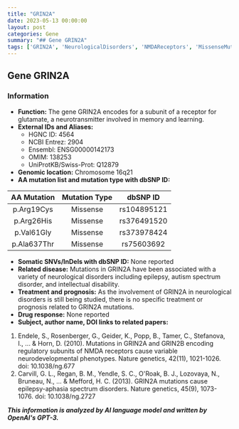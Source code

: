 ```yaml
---
title: "GRIN2A"
date: 2023-05-13 00:00:00
layout: post
categories: Gene
summary: "## Gene GRIN2A"
tags: ['GRIN2A', 'NeurologicalDisorders', 'NMDAReceptors', 'MissenseMutations', 'Epilepsy', 'AutismSpectrumDisorder', 'IntellectualDisability', 'GeneticInformationAnalysis']
---
```


## Gene GRIN2A
### Information
- **Function:** The gene GRIN2A encodes for a subunit of a receptor for glutamate, a neurotransmitter involved in memory and learning.
- **External IDs and Aliases:**
    - HGNC ID: 4564
    - NCBI Entrez: 2904
    - Ensembl: ENSG00000142173
    - OMIM: 138253
    - UniProtKB/Swiss-Prot: Q12879
- **Genomic location:** Chromosome 16q21
- **AA mutation list and mutation type with dbSNP ID:**

|AA Mutation|Mutation Type|dbSNP ID|
|:---:|:---:|:---:|
|p.Arg19Cys|Missense|rs104895121|
|p.Arg26His|Missense|rs376491520|
|p.Val61Gly|Missense|rs373978424|
|p.Ala637Thr|Missense|rs75603692|

- **Somatic SNVs/InDels with dbSNP ID:** None reported
- **Related disease:** Mutations in GRIN2A have been associated with a variety of neurological disorders including epilepsy, autism spectrum disorder, and intellectual disability.
- **Treatment and prognosis:** As the involvement of GRIN2A in neurological disorders is still being studied, there is no specific treatment or prognosis related to GRIN2A mutations.
- **Drug response:** None reported
- **Subject, author name, DOI links to related papers:**

1. Endele, S., Rosenberger, G., Geider, K., Popp, B., Tamer, C., Stefanova, I., ... & Horn, D. (2010). Mutations in GRIN2A and GRIN2B encoding regulatory subunits of NMDA receptors cause variable neurodevelopmental phenotypes. Nature genetics, 42(11), 1021-1026. doi: 10.1038/ng.677
2. Carvill, G. L., Regan, B. M., Yendle, S. C., O'Roak, B. J., Lozovaya, N., Bruneau, N., ... & Mefford, H. C. (2013). GRIN2A mutations cause epilepsy-aphasia spectrum disorders. Nature genetics, 45(9), 1073-1076. doi: 10.1038/ng.2727

**_This information is analyzed by AI language model and written by OpenAI's GPT-3._**